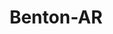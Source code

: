 ---
title: Benton-AR
slug: benton-ar
f_state:
- cms/state/arkansas.md
f_locations:
- cms/payday-loan/advance-america-1206.md
- cms/payday-loan/advance-america-1225.md
- cms/payday-loan/c-2c-of-ga-5647.md
- cms/payday-loan/c2c-of-ga-c6-5682.md
- cms/payday-loan/cash-advance-of-benton-6567.md
- cms/payday-loan/cash-quick-8358.md
- cms/payday-loan/chex-2-cash-14924.md
updated-on: '2024-05-30T13:41:28.615Z'
created-on: '2024-05-30T13:41:28.615Z'
published-on: '2024-05-30T13:54:32.469Z'
f_city: Benton
layout: '[city].html'
tags: city
---
